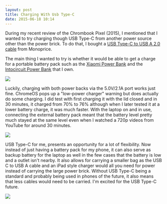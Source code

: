 ```yaml
---
layout: post
title: Charging With Usb Type-C
date: 2015-06-18 10:14
---
```


During my recent review of the Chrombook Pixel (2015), I mentioned that I wanted to try charging though USB Type-C from another power source other  than the power brick. To do that, I bought a [USB Type-C to USB A 2.0 cable](http://www.monoprice.com/Product?c_id=103&cp_id=10303&cs_id=1030319&p_id=13009&seq=1&format=2) from Monoprice. 

The  main thing I wanted to try is whether it would be able to get a charge for a portable battery pack such as the [Xiaomi Power Bank](http://yifanj.in/2014/07/20/xiaomi-power-bank-10400-mah-review/) and the [Intocircuit Power Bank](https://amzn.com/B00BB5GR0A) that I own. 

![](http://s3.amazonaws.com/yifanj.in/DSC_1330.jpg)

Luckily, charging with both power backs via the 5.0V/2.1A port works just fine. ChromeOS pops up a "low-power charger" warning but does actually do some charging. I did test with first charging it with the lid closed and in 30 minutes, it charged from 70% to 76% although when I later tested it at a lower battery charge, it was much faster. With the laptop on and in use, connecting the external battery pack meant that the battery level pretty much stayed at the same level even when I watched a 720p videos from YouTube for around 30 minutes.   

![](http://s3.amazonaws.com/yifanj.in/DSC_1327.jpg)

USB Type-C for me, presents an opportunity for a lot of flexibility. Now instead of just having a battery pack for my  phone, it can also serve as backup battery for the laptop as well in the few cases that the battery is low and a outlet isn't nearby. It also allows for carrying a smaller bag as the  USB C to USB A cable and an iPad style charger would all you need for power instead of carrying the large power brick. Without USB Type-C being a standard and probably being used in phones of the future, it also means that less cables would need to be carried. I'm excited for the USB Type-C future.

![](http://s3.amazonaws.com/yifanj.in/DSC_1319.jpg)